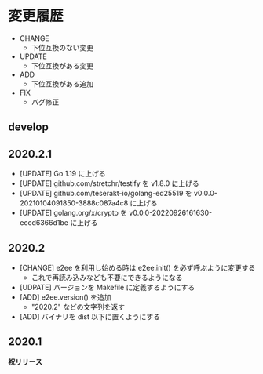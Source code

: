 # 変更履歴

- CHANGE
    - 下位互換のない変更
- UPDATE
    - 下位互換がある変更
- ADD
    - 下位互換がある追加
- FIX
    - バグ修正

## develop

## 2020.2.1

- [UPDATE] Go 1.19 に上げる
- [UPDATE] github.com/stretchr/testify を v1.8.0 に上げる
- [UPDATE] github.com/teserakt-io/golang-ed25519 を v0.0.0-20210104091850-3888c087a4c8 に上げる
- [UPDATE] golang.org/x/crypto を v0.0.0-20220926161630-eccd6366d1be に上げる

## 2020.2

- [CHANGE] e2ee を利用し始める時は e2ee.init() を必ず呼ぶように変更する
    - これで再読み込みなども不要にできるようになる
- [UDPATE] バージョンを Makefile に定義するようにする
- [ADD] e2ee.version() を追加
    - "2020.2" などの文字列を返す
- [ADD] バイナリを dist 以下に置くようにする

## 2020.1

**祝リリース**
